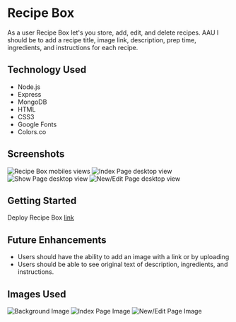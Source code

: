 # Recipe Box
As a user Recipe Box let's you store, add, edit, and delete recipes. AAU I should be to add a recipe title, image link, description, prep time, ingredients, and instructions for each recipe.

## Technology Used
* Node.js
* Express
* MongoDB
* HTML
* CSS3
* Google Fonts
* Colors.co

## Screenshots
![Recipe Box mobiles views](https://i.imgur.com/8xAoUhG.png)
![Index Page desktop view](https://i.imgur.com/DowNwCK.png)
![Show Page desktop view](https://i.imgur.com/wRSEIGc.png)
![New/Edit Page desktop view](https://i.imgur.com/SGKZKJj.png)

## Getting Started
Deploy Recipe Box [link](https://mavi-project-2.herokuapp.com/recipes)

## Future Enhancements
* Users should have the ability to add an image with a link or by uploading
* Users should be able to see original text of description, ingredients, and instructions.

## Images Used
![Background Image](https://thumbs.dreamstime.com/b/cute-kitchen-thin-line-icons-white-background-restaurants-cooking-room-wallpaper-outline-stroke-vector-to-gift-warp-196093933.jpg)
![Index Page Image](https://c.tenor.com/6a_4Q6DHoWcAAAAi/chef-cooking.gif)
![New/Edit Page Image](https://c.tenor.com/jSooB458wqUAAAAi/write-noted.gif)